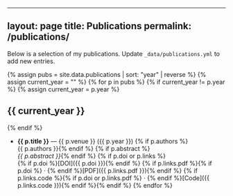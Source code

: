 
---
layout: page
title: Publications
permalink: /publications/
---

Below is a selection of my publications. Update `_data/publications.yml` to add new entries.

{% assign pubs = site.data.publications | sort: "year" | reverse %}
{% assign current_year = "" %}
{% for p in pubs %}
  {% if current_year != p.year %}
  {% assign current_year = p.year %}

## {{ current_year }}
  {% endif %}
- **{{ p.title }}** — {{ p.venue }} ({{ p.year }})
  {% if p.authors %}<br/>{{ p.authors }}{% endif %}
  {% if p.abstract %}<br/>_{{ p.abstract }}_{% endif %}
  {% if p.doi or p.links %}<br/>
  {% if p.doi %}[DOI]({{ p.doi }}){% endif %}
  {% if p.links.pdf %}{% if p.doi %} · {% endif %}[PDF]({{ p.links.pdf }}){% endif %}
  {% if p.links.code %}{% if p.doi or p.links.pdf %} · {% endif %}[Code]({{ p.links.code }}){% endif %}{% endif %}
{% endfor %}
